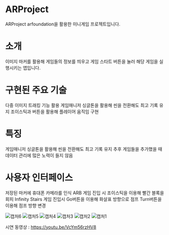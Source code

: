 # ARProject
ARProject 
arfoundation을 활용한 미니게임 프로젝트입니다. 


# 소개
이미지 마커를 활용해 게임들의 정보를 띄우고 게임 스타트 버튼을 눌러 해당 게임을 실행시키는 앱입니다.

# 구현된 주요 기술
다중 이미지 트래킹 기능 활용
게임매니저 싱글톤을 활용해 씬을 전환해도 최고 기록 유지 
조이스틱과 버튼을 활용해 플레이어 움직임 구현

# 특징
게임매니저 싱글톤을 활용해 씬을 전환해도 최고 기록 유지 
추후 게임들을 추가했을 때 데이터 관리에 많은 노력이 들지 않음

# 사용자 인터페이스
저장된 마커에 휴대폰 카메라를 인식
ARB 게임 진입 시 조이스틱을 이용해 빨간 블록을 회피
Infinity Stairs 게임 진입시 Go버튼을 이용해 화살표 방향으로 점프 Turn버튼을 이용해 점프 방향 변경 

![캡처6](https://github.com/GiritClap/ARProject/assets/109821861/823157e4-f6cf-46c1-af53-4beb9a47c262)
![캡처5](https://github.com/GiritClap/ARProject/assets/109821861/a702c2a0-449a-4ec9-97df-ce2a54f7732b)
![캡처4](https://github.com/GiritClap/ARProject/assets/109821861/294b8ded-3da2-4fd9-a141-53080c105a35)
![캡처3](https://github.com/GiritClap/ARProject/assets/109821861/d495b87b-3fec-4a7c-8333-31ab628cca67)
![캡처2](https://github.com/GiritClap/ARProject/assets/109821861/8e96b755-1247-4a05-b162-ccf7d8e98599)
![캡처1](https://github.com/GiritClap/ARProject/assets/109821861/ed065801-234d-46e2-bc76-d51a7fff0cf5)


시연 동영상 : https://youtu.be/VcYm56rzHV8
